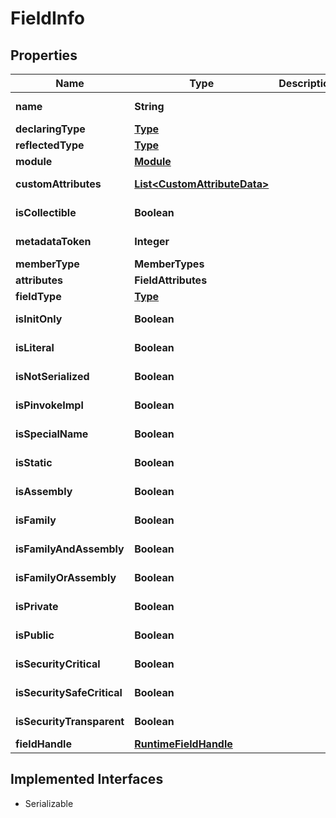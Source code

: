 

# FieldInfo

## Properties

Name | Type | Description | Notes
------------ | ------------- | ------------- | -------------
**name** | **String** |  |  [optional] [readonly]
**declaringType** | [**Type**](Type.md) |  |  [optional]
**reflectedType** | [**Type**](Type.md) |  |  [optional]
**module** | [**Module**](Module.md) |  |  [optional]
**customAttributes** | [**List&lt;CustomAttributeData&gt;**](CustomAttributeData.md) |  |  [optional] [readonly]
**isCollectible** | **Boolean** |  |  [optional] [readonly]
**metadataToken** | **Integer** |  |  [optional] [readonly]
**memberType** | **MemberTypes** |  |  [optional]
**attributes** | **FieldAttributes** |  |  [optional]
**fieldType** | [**Type**](Type.md) |  |  [optional]
**isInitOnly** | **Boolean** |  |  [optional] [readonly]
**isLiteral** | **Boolean** |  |  [optional] [readonly]
**isNotSerialized** | **Boolean** |  |  [optional] [readonly]
**isPinvokeImpl** | **Boolean** |  |  [optional] [readonly]
**isSpecialName** | **Boolean** |  |  [optional] [readonly]
**isStatic** | **Boolean** |  |  [optional] [readonly]
**isAssembly** | **Boolean** |  |  [optional] [readonly]
**isFamily** | **Boolean** |  |  [optional] [readonly]
**isFamilyAndAssembly** | **Boolean** |  |  [optional] [readonly]
**isFamilyOrAssembly** | **Boolean** |  |  [optional] [readonly]
**isPrivate** | **Boolean** |  |  [optional] [readonly]
**isPublic** | **Boolean** |  |  [optional] [readonly]
**isSecurityCritical** | **Boolean** |  |  [optional] [readonly]
**isSecuritySafeCritical** | **Boolean** |  |  [optional] [readonly]
**isSecurityTransparent** | **Boolean** |  |  [optional] [readonly]
**fieldHandle** | [**RuntimeFieldHandle**](RuntimeFieldHandle.md) |  |  [optional]


## Implemented Interfaces

* Serializable


